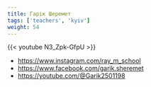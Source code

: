 ```yaml
---
title: Гарік Шеремет
tags: ['teachers', 'kyiv']
weight: 54
---
```

{{< youtube N3_Zpk-GfpU >}}

- https://www.instagram.com/ray_m_school
- https://www.facebook.com/garik.sheremet
- https://youtube.com/@Garik2501198

